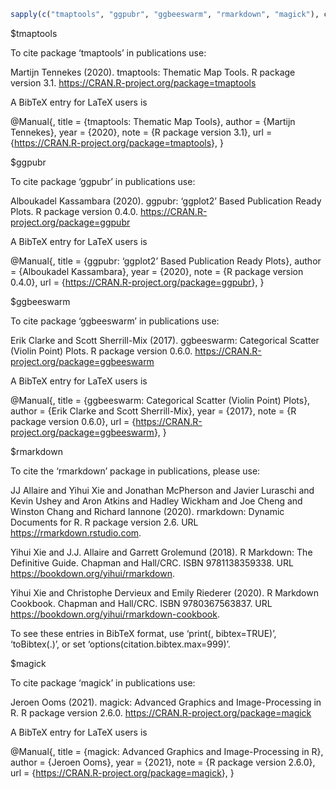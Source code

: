 
``` r
sapply(c("tmaptools", "ggpubr", "ggbeeswarm", "rmarkdown", "magick"), citation)
```

$tmaptools

To cite package ‘tmaptools’ in publications use:

Martijn Tennekes (2020). tmaptools: Thematic Map Tools. R package
version 3.1. <https://CRAN.R-project.org/package=tmaptools>

A BibTeX entry for LaTeX users is

@Manual{, title = {tmaptools: Thematic Map Tools}, author = {Martijn
Tennekes}, year = {2020}, note = {R package version 3.1}, url =
{<https://CRAN.R-project.org/package=tmaptools>}, }

$ggpubr

To cite package ‘ggpubr’ in publications use:

Alboukadel Kassambara (2020). ggpubr: ‘ggplot2’ Based Publication Ready
Plots. R package version 0.4.0.
<https://CRAN.R-project.org/package=ggpubr>

A BibTeX entry for LaTeX users is

@Manual{, title = {ggpubr: ‘ggplot2’ Based Publication Ready Plots},
author = {Alboukadel Kassambara}, year = {2020}, note = {R package
version 0.4.0}, url = {<https://CRAN.R-project.org/package=ggpubr>}, }

$ggbeeswarm

To cite package ‘ggbeeswarm’ in publications use:

Erik Clarke and Scott Sherrill-Mix (2017). ggbeeswarm: Categorical
Scatter (Violin Point) Plots. R package version 0.6.0.
<https://CRAN.R-project.org/package=ggbeeswarm>

A BibTeX entry for LaTeX users is

@Manual{, title = {ggbeeswarm: Categorical Scatter (Violin Point)
Plots}, author = {Erik Clarke and Scott Sherrill-Mix}, year = {2017},
note = {R package version 0.6.0}, url =
{<https://CRAN.R-project.org/package=ggbeeswarm>}, }

$rmarkdown

To cite the ‘rmarkdown’ package in publications, please use:

JJ Allaire and Yihui Xie and Jonathan McPherson and Javier Luraschi and
Kevin Ushey and Aron Atkins and Hadley Wickham and Joe Cheng and Winston
Chang and Richard Iannone (2020). rmarkdown: Dynamic Documents for R. R
package version 2.6. URL <https://rmarkdown.rstudio.com>.

Yihui Xie and J.J. Allaire and Garrett Grolemund (2018). R Markdown: The
Definitive Guide. Chapman and Hall/CRC. ISBN 9781138359338. URL
<https://bookdown.org/yihui/rmarkdown>.

Yihui Xie and Christophe Dervieux and Emily Riederer (2020). R Markdown
Cookbook. Chapman and Hall/CRC. ISBN 9780367563837. URL
<https://bookdown.org/yihui/rmarkdown-cookbook>.

To see these entries in BibTeX format, use ‘print(<citation>,
bibtex=TRUE)’, ‘toBibtex(.)’, or set ‘options(citation.bibtex.max=999)’.

$magick

To cite package ‘magick’ in publications use:

Jeroen Ooms (2021). magick: Advanced Graphics and Image-Processing in R.
R package version 2.6.0. <https://CRAN.R-project.org/package=magick>

A BibTeX entry for LaTeX users is

@Manual{, title = {magick: Advanced Graphics and Image-Processing in R},
author = {Jeroen Ooms}, year = {2021}, note = {R package version 2.6.0},
url = {<https://CRAN.R-project.org/package=magick>}, }
